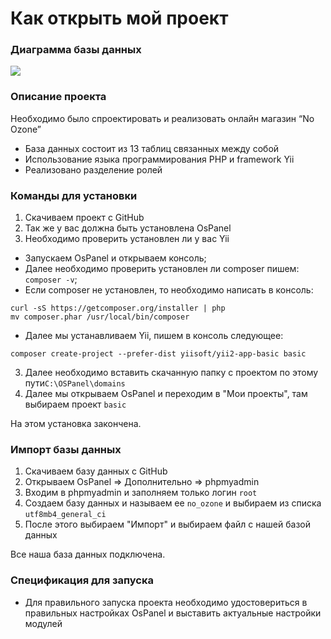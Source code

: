 # Как открыть мой проект

### Диаграмма базы данных

<img src="C:\OSPanel\domains\basic\web\uploads\db.png">

### Описание проекта

Необходимо было спроектировать и реализовать онлайн магазин “No Ozone”
- База данных состоит из 13 таблиц связанных между собой
- Использование языка программирования PHP и framework Yii
- Реализовано разделение ролей


### Команды для установки

1. Скачиваем проект с GitHub
2. Так же у вас должна быть установлена OsPanel
3. Необходимо проверить установлен ли у вас Yii

- Запускаем OsPanel и открываем консоль;
- Далее необходимо проверить установлен ли composer пишем: `composer -v`;
- Если composer не установлен, то необходимо написать в консоль:
```
curl -sS https://getcomposer.org/installer | php
mv composer.phar /usr/local/bin/composer
```
- Далее мы устанавливаем Yii, пишем в консоль следующее:

```
composer create-project --prefer-dist yiisoft/yii2-app-basic basic
```

3. Далее необходимо вставить скачанную папку с проектом по этому пути`C:\OSPanel\domains`
4. Далее мы открываем OsPanel и переходим в "Мои проекты", там выбираем проект `basic`

На этом установка закончена.

### Импорт базы данных

1. Скачиваем базу данных с GitHub
2. Открываем OsPanel => Дополнительно => phpmyadmin
3. Входим в phpmyadmin и заполняем только логин `root`
4. Создаем базу данных и называем ее `no_ozone` и выбираем из списка `utf8mb4_general_ci`
5. После этого выбираем "Импорт" и выбираем файл с нашей базой данных

Все наша база данных подключена.


### Спецификация для запуска

- Для правильного запуска проекта необходимо удостовериться в правильных настройках OsPanel и выставить актуальные настройки модулей 
